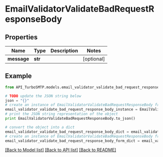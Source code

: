 # EmailValidatorValidateBadRequestResponseBody


## Properties

Name | Type | Description | Notes
------------ | ------------- | ------------- | -------------
**message** | **str** |  | [optional] 

## Example

```python
from API_TurboSMTP.models.email_validator_validate_bad_request_response_body import EmailValidatorValidateBadRequestResponseBody

# TODO update the JSON string below
json = "{}"
# create an instance of EmailValidatorValidateBadRequestResponseBody from a JSON string
email_validator_validate_bad_request_response_body_instance = EmailValidatorValidateBadRequestResponseBody.from_json(json)
# print the JSON string representation of the object
print EmailValidatorValidateBadRequestResponseBody.to_json()

# convert the object into a dict
email_validator_validate_bad_request_response_body_dict = email_validator_validate_bad_request_response_body_instance.to_dict()
# create an instance of EmailValidatorValidateBadRequestResponseBody from a dict
email_validator_validate_bad_request_response_body_form_dict = email_validator_validate_bad_request_response_body.from_dict(email_validator_validate_bad_request_response_body_dict)
```
[[Back to Model list]](../README.md#documentation-for-models) [[Back to API list]](../README.md#documentation-for-api-endpoints) [[Back to README]](../README.md)


